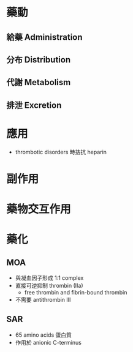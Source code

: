 # 藥動
## 給藥 Administration
## 分布 Distribution
## 代謝 Metabolism
## 排泄 Excretion
# 應用
- thrombotic disorders 時拮抗 heparin
# 副作用
# 藥物交互作用
# 藥化
## MOA
- 與凝血因子形成 1:1 complex
- 直接可逆抑制 thrombin (IIa)
	- free thrombin and fibrin-bound thrombin
- 不需要 antithrombin III
## SAR
- 65 amino acids 蛋白質
- 作用於 anionic C-terminus

